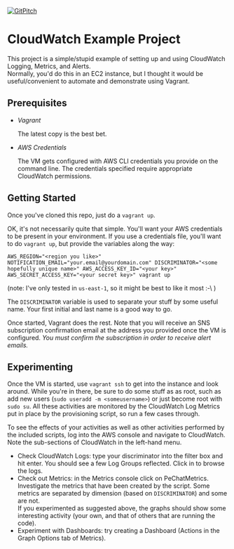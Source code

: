 [![GitPitch](https://gitpitch.com/assets/badge.svg)](https://gitpitch.com/gitpitch/gitpitch/master?grs=github&t=white)

CloudWatch Example Project
==========================
This project is a simple/stupid example of setting up and using CloudWatch Logging, Metrics, and Alerts.  
Normally, you'd do this in an EC2 instance, but I thought it would be useful/convenient to automate and
demonstrate using Vagrant.

Prerequisites
-------------

- _Vagrant_

  The latest copy is the best bet.

- _AWS Credentials_

  The VM gets configured with AWS CLI credentials you provide on the command line.  The credentials 
  specified require appropriate CloudWatch permissions.

Getting Started
---------------
Once you've cloned this repo, just do a `vagrant up`.

OK, it's not necessarily quite that simple.  You'll want your AWS credentials to be present in your
environment.  If you use a credentials file, you'll want to do `vagrant up`, but provide the 
variables along the way:

```AWS_REGION="<region you like>" NOTIFICATION_EMAIL="your.email@yourdomain.com" DISCRIMINATOR="<some hopefully unique name>" AWS_ACCESS_KEY_ID="<your key>" AWS_SECRET_ACCESS_KEY="<your secret key>" vagrant up```

(note:  I've only tested in `us-east-1`, so it might be best to like it most  :-\ )

The `DISCRIMINATOR` variable is used to separate your stuff by some useful name.  Your first initial and last name is a good way to go.

Once started, Vagrant does the rest.  Note that you will receive an SNS subscription confirmation email at the address you provided
once the VM is configured.  _You must confirm the subscription in order to receive alert emails._

Experimenting
-------------
Once the VM is started, use `vagrant ssh` to get into the instance and look around.  While you're in there,
be sure to do some stuff as as root, such as add new users (`sudo useradd -m <someusername>`) or just become root 
with `sudo su`.  All these activities are monitored by the CloudWatch Log Metrics put in place by the provisioning 
script, so run a few cases through.

To see the effects of your activities as well as other activities performed by the included scripts, log into
the AWS console and navigate to CloudWatch.  Note the sub-sections of CloudWatch in the left-hand menu.

 - Check CloudWatch Logs:  type your discriminator into the filter box and hit enter.  You should see a few Log
   Groups reflected.  Click in to browse the logs.
 - Check out Metrics:  in the Metrics console click on PeChatMetrics.  Investigate the metrics that have been
   created by the script.  Some metrics are separated by dimension (based on `DISCRIMINATOR`) and some are not.  
   If you experimented as suggested above, the graphs should show some interesting activity (your own, and that 
   of others that are running the code). 
 - Experiment with Dashboards:  try creating a Dashboard (Actions in the Graph Options tab of Metrics).

